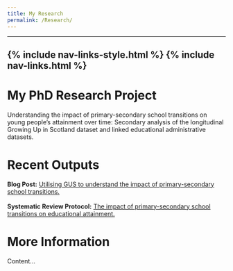 ```yaml
---
title: My Research
permalink: /Research/
---
```

---
{% include nav-links-style.html %}
{% include nav-links.html %}
---

# My PhD Research Project

Understanding the impact of primary-secondary school transitions on young people’s attainment over time: Secondary analysis of the longitudinal Growing Up in Scotland dataset and linked educational administrative datasets.

# Recent Outputs

**Blog Post:**
[Utilising GUS to understand the impact of primary-secondary school transitions.](https://growingupinscotland.org.uk/utilising-gus-understand-impact-primary-secondary-school-transitions)
<br><br>
**Systematic Review Protocol:**
[The impact of primary-secondary school transitions on educational attainment.](https://doi.org/10.17605/osf.io/n4fhu)

# More Information

Content...
